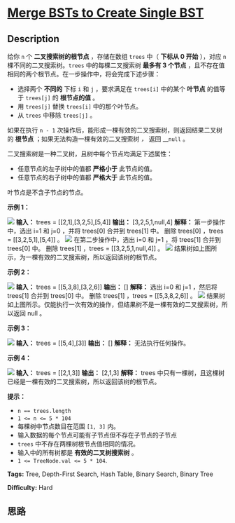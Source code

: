 # [Merge BSTs to Create Single BST][title]

## Description

给你 `n` 个 **二叉搜索树的根节点** ，存储在数组 `trees` 中（ **下标从 0 开始** ），对应 `n`
棵不同的二叉搜索树。`trees` 中的每棵二叉搜索树 **最多有 3 个节点** ，且不存在值相同的两个根节点。在一步操作中，将会完成下述步骤：

  * 选择两个 **不同的** 下标 `i` 和 `j` ，要求满足在 `trees[i]` 中的某个 **叶节点** 的值等于 `trees[j]` 的 **根节点的值** 。
  * 用 `trees[j]` 替换 `trees[i]` 中的那个叶节点。
  * 从 `trees` 中移除 `trees[j]` 。

如果在执行 `n - 1` 次操作后，能形成一棵有效的二叉搜索树，则返回结果二叉树的 **根节点** ；如果无法构造一棵有效的二叉搜索树 _，_ 返回
__`null` 。

二叉搜索树是一种二叉树，且树中每个节点均满足下述属性：

  * 任意节点的左子树中的值都 **严格小于** 此节点的值。
  * 任意节点的右子树中的值都 **严格大于** 此节点的值。

叶节点是不含子节点的节点。

**示例 1：**

![](https://assets.leetcode.com/uploads/2021/06/08/d1.png)
            **输入：** trees = [[2,1],[3,2,5],[5,4]]    **输出：** [3,2,5,1,null,4]    **解释：**    第一步操作中，选出 i=1 和 j=0 ，并将 trees[0] 合并到 trees[1] 中。    删除 trees[0] ，trees = [[3,2,5,1],[5,4]] 。    ![](https://assets.leetcode.com/uploads/2021/06/24/diagram.png)    在第二步操作中，选出 i=0 和 j=1 ，将 trees[1] 合并到 trees[0] 中。    删除 trees[1] ，trees = [[3,2,5,1,null,4]] 。    ![](https://assets.leetcode.com/uploads/2021/06/24/diagram-2.png)    结果树如上图所示，为一棵有效的二叉搜索树，所以返回该树的根节点。

**示例 2：**

![](https://assets.leetcode.com/uploads/2021/06/08/d2.png)
            **输入：** trees = [[5,3,8],[3,2,6]]    **输出：** []    **解释：**    选出 i=0 和 j=1 ，然后将 trees[1] 合并到 trees[0] 中。    删除 trees[1] ，trees = [[5,3,8,2,6]] 。    ![](https://assets.leetcode.com/uploads/2021/06/24/diagram-3.png)    结果树如上图所示。仅能执行一次有效的操作，但结果树不是一棵有效的二叉搜索树，所以返回 null 。    

**示例 3：**

![](https://assets.leetcode.com/uploads/2021/06/08/d3.png)
            **输入：** trees = [[5,4],[3]]    **输出：** []    **解释：** 无法执行任何操作。    

**示例 4：**

![](https://assets.leetcode.com/uploads/2021/06/08/d4.png)
            **输入：** trees = [[2,1,3]]    **输出：** [2,1,3]    **解释：** trees 中只有一棵树，且这棵树已经是一棵有效的二叉搜索树，所以返回该树的根节点。    

**提示：**

  * `n == trees.length`
  * `1 <= n <= 5 * 104`
  * 每棵树中节点数目在范围 `[1, 3]` 内。
  * 输入数据的每个节点可能有子节点但不存在子节点的子节点
  * `trees` 中不存在两棵树根节点值相同的情况。
  * 输入中的所有树都是 **有效的二叉树搜索树** 。
  * `1 <= TreeNode.val <= 5 * 104`.


**Tags:** Tree, Depth-First Search, Hash Table, Binary Search, Binary Tree

**Difficulty:** Hard

## 思路

[title]: https://leetcode-cn.com/problems/merge-bsts-to-create-single-bst
